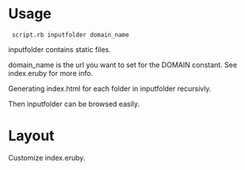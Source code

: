 # Usage

     script.rb inputfolder domain_name

inputfolder contains static files.

domain_name is the url you want to set for the DOMAIN constant.  See index.eruby for more info.

Generating index.html for each folder in inputfolder recursivly. 

Then inputfolder can be browsed easily.

# Layout

Customize index.eruby.
